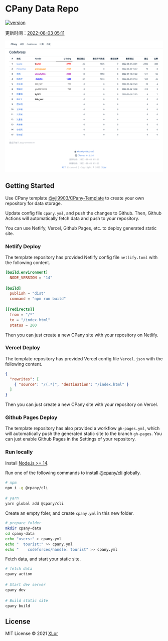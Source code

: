 # CPany Data Repo

[![version](https://img.shields.io/npm/v/@cpany/cli?color=rgb%2850%2C203%2C86%29&label=CPany)](https://www.npmjs.com/package/@cpany/cli)

<!-- START_SECTION: update_time -->
更新时间：[2022-08-03 05:11](https://www.timeanddate.com/worldclock/fixedtime.html?msg=Fetch+data&iso=202208031659474666000051106&p1=237)
<!-- END_SECTION: update_time -->

![members](./screenshot.png)

## Getting Started

Use CPany template [@yjl9903/CPany-Template](https://github.com/yjl9903/CPany-Template) to create your own repository for data storage.

Update config file `cpany.yml`, and push the changes to Github. Then, Github Actions will automatically fetch data and push to your repository.

You can use Netlify, Vercel, Github Pages, etc. to deploy generated static site.

### Netlify Deploy

The template repository has provided Netlify config file `netlify.toml` with the following content.

```toml
[build.environment]
  NODE_VERSION = "14"

[build]
  publish = "dist"
  command = "npm run build"

[[redirects]]
  from = "/*"
  to = "/index.html"
  status = 200
```

Then you can just create a new CPany site with your repository on Netlify.

### Vercel Deploy

The template repository has provided Vercel config file `Vercel.json` with the following content.

```json
{
  "rewrites": [
    { "source": "/(.*)", "destination": "/index.html" }
  ]
}
```

Then you can just create a new CPany site with your repository on Vercel.

### Github Pages Deploy

The template repository has also provided a workflow `gh-pages.yml`, which will automatically push the generated static site to the branch `gh-pages`. You can just enable Github Pages in the Settings of your repository.

### Run locally

Install [Node.js >= 14](https://nodejs.org/).

Run one of the following commands to install [@cpany/cli](https://www.npmjs.com/package/@cpany/cli) globally.

```bash
# npm
npm i -g @cpany/cli

# yarn
yarn global add @cpany/cli
```

Create an empty foler, and create `cpany.yml` in this new folder.

```bash
# prepare folder
mkdir cpany-data
cd cpany-data
echo "users:" > cpany.yml
echo "  tourist:" >> cpany.yml
echo "    codeforces/handle: tourist" >> cpany.yml
```

Fetch data, and start your static site.

```bash
# fetch data
cpany action

# Start dev server
cpany dev

# Build static site
cpany build
```

## License

MIT License © 2021 [XLor](https://github.com/yjl9903)
